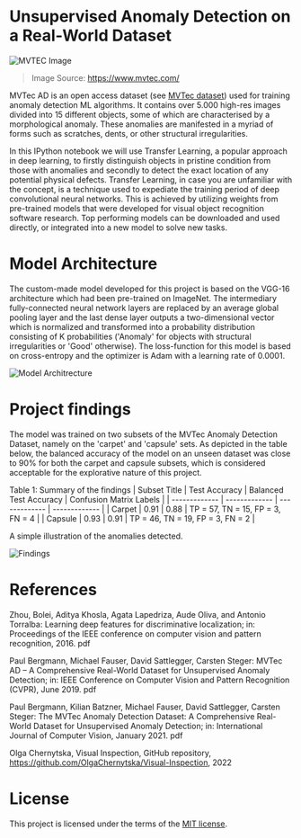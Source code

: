 # Unsupervised Anomaly Detection on a Real-World Dataset

![MVTEC Image](https://www.mvtec.com/fileadmin/_processed_/1/e/csm_dataset_overview_large_6f330dede4.png)
>Image Source: https://www.mvtec.com/

MVTec AD is an open access dataset (see [MVTec dataset](https://www.mvtec.com/company/research/datasets/mvtec-ad)) used for training anomaly detection ML algorithms. It contains over 5.000 high-res images divided into 15 different objects, some of which are characterised by a morphological anomaly. These anomalies are manifested in a myriad of forms such as scratches, dents, or other structural irregularities.

In this IPython notebook we will use Transfer Learning, a popular approach in deep learning, to firstly distinguish objects in pristine condition from those with anomalies and secondly to detect the exact location of any potential physical defects. Transfer Learning, in case you are unfamiliar with the concept, is a technique used to expediate the training period of deep convolutional neural networks. This is achieved by utilizing weights from pre-trained models that were developed for visual object recognition software research. Top performing models can be downloaded and used directly, or integrated into a new model to solve new tasks.

# Model Architecture

The custom-made model developed for this project is based on the VGG-16 architecture which had been pre-trained on ImageNet. The intermediary fully-connected neural network layers are replaced by an average global pooling layer and the last dense layer outputs a two-dimensional vector which is normalized and transformed into a probability distribution consisting of K probabilities ('Anomaly' for objects with structural irregularities or 'Good' otherwise). The loss-function for this model is based on cross-entropy and the optimizer is Adam with a learning rate of 0.0001. 

![Model Architrecture](https://user-images.githubusercontent.com/71797206/169629507-91206559-c316-40da-a129-d21b44931154.png)

# Project findings

The model was trained on two subsets of the MVTec Anomaly Detection Dataset, namely on the 'carpet' and 'capsule' sets. As depicted in the table below, the balanced accuracy of the model on an unseen dataset was close to 90% for both the carpet and capsule subsets, which is considered acceptable for the explorative nature of this project.

Table 1: Summary of the findings 
| Subset Title  | Test Accuracy | Balanced Test Accuracy | Confusion Matrix Labels          |
| ------------- | ------------- | -------------          | -------------                    |
| Carpet        | 0.91          | 0.88                   | TP = 57, TN = 15, FP = 3, FN = 4 |
| Capsule       | 0.93          | 0.91                   | TP = 46, TN = 19, FP = 3, FN = 2 |

A simple illustration of the anomalies detected.

![Findings](https://user-images.githubusercontent.com/71797206/169630481-6b613330-e16c-48b5-bb64-0db4e0dbee20.png)

# References

Zhou, Bolei, Aditya Khosla, Agata Lapedriza, Aude Oliva, and Antonio Torralba: Learning deep features for discriminative localization; in: Proceedings of the IEEE conference on computer vision and pattern recognition, 2016. pdf

Paul Bergmann, Michael Fauser, David Sattlegger, Carsten Steger: MVTec AD – A Comprehensive Real-World Dataset for Unsupervised Anomaly Detection; in: IEEE Conference on Computer Vision and Pattern Recognition (CVPR), June 2019. pdf

Paul Bergmann, Kilian Batzner, Michael Fauser, David Sattlegger, Carsten Steger: The MVTec Anomaly Detection Dataset: A Comprehensive Real-World Dataset for Unsupervised Anomaly Detection; in: International Journal of Computer Vision, January 2021. pdf

Olga Chernytska, Visual Inspection, GitHub repository, https://github.com/OlgaChernytska/Visual-Inspection, 2022

# License

This project is licensed under the terms of the [MIT license](https://choosealicense.com/licenses/mit/).

